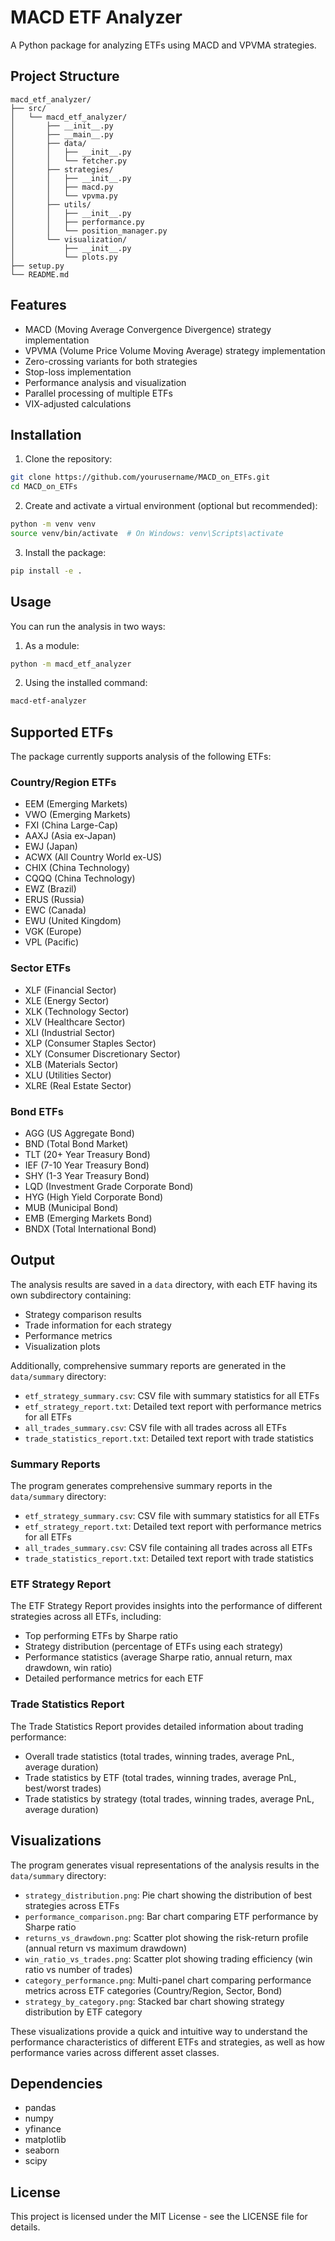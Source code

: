 # MACD ETF Analyzer

A Python package for analyzing ETFs using MACD and VPVMA strategies.

## Project Structure

```
macd_etf_analyzer/
├── src/
│   └── macd_etf_analyzer/
│       ├── __init__.py
│       ├── __main__.py
│       ├── data/
│       │   ├── __init__.py
│       │   └── fetcher.py
│       ├── strategies/
│       │   ├── __init__.py
│       │   ├── macd.py
│       │   └── vpvma.py
│       ├── utils/
│       │   ├── __init__.py
│       │   ├── performance.py
│       │   └── position_manager.py
│       └── visualization/
│           ├── __init__.py
│           └── plots.py
├── setup.py
└── README.md
```

## Features

- MACD (Moving Average Convergence Divergence) strategy implementation
- VPVMA (Volume Price Volume Moving Average) strategy implementation
- Zero-crossing variants for both strategies
- Stop-loss implementation
- Performance analysis and visualization
- Parallel processing of multiple ETFs
- VIX-adjusted calculations

## Installation

1. Clone the repository:
```bash
git clone https://github.com/yourusername/MACD_on_ETFs.git
cd MACD_on_ETFs
```

2. Create and activate a virtual environment (optional but recommended):
```bash
python -m venv venv
source venv/bin/activate  # On Windows: venv\Scripts\activate
```

3. Install the package:
```bash
pip install -e .
```

## Usage

You can run the analysis in two ways:

1. As a module:
```bash
python -m macd_etf_analyzer
```

2. Using the installed command:
```bash
macd-etf-analyzer
```

## Supported ETFs

The package currently supports analysis of the following ETFs:

### Country/Region ETFs
- EEM (Emerging Markets)
- VWO (Emerging Markets)
- FXI (China Large-Cap)
- AAXJ (Asia ex-Japan)
- EWJ (Japan)
- ACWX (All Country World ex-US)
- CHIX (China Technology)
- CQQQ (China Technology)
- EWZ (Brazil)
- ERUS (Russia)
- EWC (Canada)
- EWU (United Kingdom)
- VGK (Europe)
- VPL (Pacific)

### Sector ETFs
- XLF (Financial Sector)
- XLE (Energy Sector)
- XLK (Technology Sector)
- XLV (Healthcare Sector)
- XLI (Industrial Sector)
- XLP (Consumer Staples Sector)
- XLY (Consumer Discretionary Sector)
- XLB (Materials Sector)
- XLU (Utilities Sector)
- XLRE (Real Estate Sector)

### Bond ETFs
- AGG (US Aggregate Bond)
- BND (Total Bond Market)
- TLT (20+ Year Treasury Bond)
- IEF (7-10 Year Treasury Bond)
- SHY (1-3 Year Treasury Bond)
- LQD (Investment Grade Corporate Bond)
- HYG (High Yield Corporate Bond)
- MUB (Municipal Bond)
- EMB (Emerging Markets Bond)
- BNDX (Total International Bond)

## Output

The analysis results are saved in a `data` directory, with each ETF having its own subdirectory containing:
- Strategy comparison results
- Trade information for each strategy
- Performance metrics
- Visualization plots

Additionally, comprehensive summary reports are generated in the `data/summary` directory:
- `etf_strategy_summary.csv`: CSV file with summary statistics for all ETFs
- `etf_strategy_report.txt`: Detailed text report with performance metrics for all ETFs
- `all_trades_summary.csv`: CSV file with all trades across all ETFs
- `trade_statistics_report.txt`: Detailed text report with trade statistics

### Summary Reports

The program generates comprehensive summary reports in the `data/summary` directory:

- `etf_strategy_summary.csv`: CSV file with summary statistics for all ETFs
- `etf_strategy_report.txt`: Detailed text report with performance metrics for all ETFs
- `all_trades_summary.csv`: CSV file containing all trades across all ETFs
- `trade_statistics_report.txt`: Detailed text report with trade statistics

### ETF Strategy Report

The ETF Strategy Report provides insights into the performance of different strategies across all ETFs, including:

- Top performing ETFs by Sharpe ratio
- Strategy distribution (percentage of ETFs using each strategy)
- Performance statistics (average Sharpe ratio, annual return, max drawdown, win ratio)
- Detailed performance metrics for each ETF

### Trade Statistics Report

The Trade Statistics Report provides detailed information about trading performance:

- Overall trade statistics (total trades, winning trades, average PnL, average duration)
- Trade statistics by ETF (total trades, winning trades, average PnL, best/worst trades)
- Trade statistics by strategy (total trades, winning trades, average PnL, average duration)

## Visualizations

The program generates visual representations of the analysis results in the `data/summary` directory:

- `strategy_distribution.png`: Pie chart showing the distribution of best strategies across ETFs
- `performance_comparison.png`: Bar chart comparing ETF performance by Sharpe ratio
- `returns_vs_drawdown.png`: Scatter plot showing the risk-return profile (annual return vs maximum drawdown)
- `win_ratio_vs_trades.png`: Scatter plot showing trading efficiency (win ratio vs number of trades)
- `category_performance.png`: Multi-panel chart comparing performance metrics across ETF categories (Country/Region, Sector, Bond)
- `strategy_by_category.png`: Stacked bar chart showing strategy distribution by ETF category

These visualizations provide a quick and intuitive way to understand the performance characteristics of different ETFs and strategies, as well as how performance varies across different asset classes.

## Dependencies

- pandas
- numpy
- yfinance
- matplotlib
- seaborn
- scipy

## License

This project is licensed under the MIT License - see the LICENSE file for details.